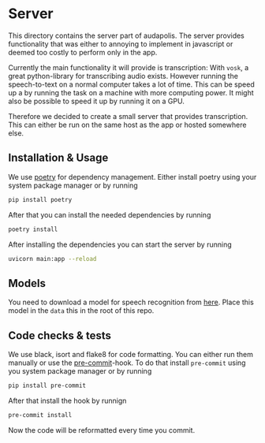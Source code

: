# Server

This directory contains the server part of audapolis.
The server provides functionality that was either to annoying to implement in javascript or deemed too costly to perform only in the app.

Currently the main functionality it will provide is transcription:
With `vosk`, a great python-library for transcribing audio exists.
However running the speech-to-text on a normal computer takes a lot of time.
This can be speed up a by running the task on a machine with more computing power.
It might also be possible to speed it up by running it on a GPU.

Therefore we decided to create a small server that provides transcription.
This can either be run on the same host as the app or hosted somewhere else.

## Installation & Usage

<!--
### Docker

We provide a Dockerfile for easy setup.

To build the container, simply run
```sh
docker build --tag audapolis-server .
```

After that you can start the container using
```sh
docker run -p 80:80 audapolis-server
```


### Manually
-->

We use [poetry](https://python-poetry.org/) for dependency management.
Either install poetry using your system package manager or by running

```sh
pip install poetry
```

After that you can install the needed dependencies by running

```sh
poetry install
```

After installing the dependencies you can start the server by running

```sh
uvicorn main:app --reload
```
## Models

You need to download a model for speech recognition from [here](https://alphacephei.com/vosk/models).
Place this model in the `data` this in the root of this repo.

## Code checks & tests

We use black, isort and flake8 for code formatting.
You can either run them manually or use the [pre-commit](https://pre-commit.com)-hook.
To do that install `pre-commit` using you system package manager or by running

```sh
pip install pre-commit
```

After that install the hook by runnign

```sh
pre-commit install
```

Now the code will be reformatted every time you commit.
